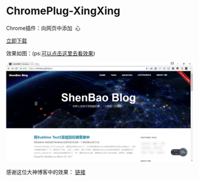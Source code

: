 # ChromePlug-XingXing

Chrome插件：向网页中添加  心

[立即下载](https://raw.githubusercontent.com/ShenBao/ChromePlug-Xing/master/ChromePlug-Xing.crx)

效果如图：(ps:[可以点击这里去看效果](https://shenbao.github.io))

![img](/img/img.png "img")

感谢这位大神博客中的效果：
[链接](http://fedt.coding.me/2016/08/17/%E8%87%AA%E5%AE%9A%E4%B9%89%E4%BA%8B%E4%BB%B6/)
